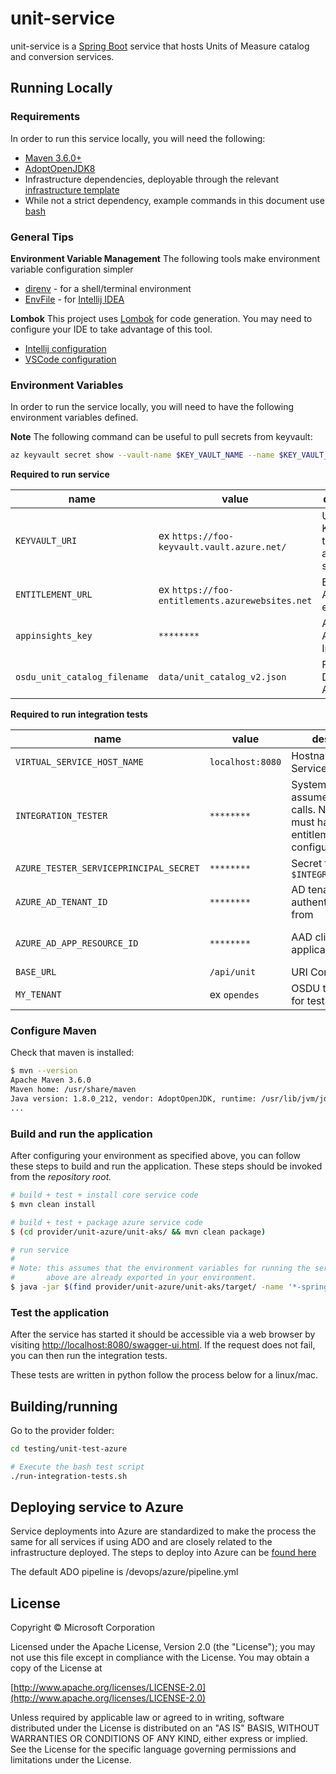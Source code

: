 # unit-service

unit-service is a [Spring Boot](https://spring.io/projects/spring-boot) service that hosts Units of Measure catalog and conversion services.

## Running Locally

### Requirements

In order to run this service locally, you will need the following:

- [Maven 3.6.0+](https://maven.apache.org/download.cgi)
- [AdoptOpenJDK8](https://adoptopenjdk.net/)
- Infrastructure dependencies, deployable through the relevant [infrastructure template](https://dev.azure.com/slb-des-ext-collaboration/open-data-ecosystem/_git/infrastructure-templates?path=%2Finfra&version=GBmaster&_a=contents)
- While not a strict dependency, example commands in this document use [bash](https://www.gnu.org/software/bash/)

### General Tips

**Environment Variable Management**
The following tools make environment variable configuration simpler
 - [direnv](https://direnv.net/) - for a shell/terminal environment
 - [EnvFile](https://plugins.jetbrains.com/plugin/7861-envfile) - for [Intellij IDEA](https://www.jetbrains.com/idea/)

**Lombok**
This project uses [Lombok](https://projectlombok.org/) for code generation. You may need to configure your IDE to take advantage of this tool.
 - [Intellij configuration](https://projectlombok.org/setup/intellij)
 - [VSCode configuration](https://projectlombok.org/setup/vscode)


### Environment Variables

In order to run the service locally, you will need to have the following environment variables defined.

**Note** The following command can be useful to pull secrets from keyvault:
```bash
az keyvault secret show --vault-name $KEY_VAULT_NAME --name $KEY_VAULT_SECRET_NAME --query value -otsv
```

**Required to run service**

| name | value | description | sensitive? | source |
| ---  | ---   | ---         | ---        | ---    |
| `KEYVAULT_URI` | ex `https://foo-keyvault.vault.azure.net/` | URI of KeyVault that holds application secrets | no | output of infrastructure deployment |
| `ENTITLEMENT_URL` | ex `https://foo-entitlements.azurewebsites.net` | Entitlements API endpoint | no | output of infrastructure deployment |
| `appinsights_key` | `********` | API Key for App Insights | yes | output of infrastructure deployment |
| `osdu_unit_catalog_filename` | `data/unit_catalog_v2.json` | Flag to Disable AAD auth | no | -- |

**Required to run integration tests**

| name | value | description | sensitive? | source |
| ---  | ---   | ---         | ---        | ---    |
| `VIRTUAL_SERVICE_HOST_NAME` | `localhost:8080` | Hostname of Service | no | -- |
| `INTEGRATION_TESTER` | `********` | System identity to assume for API calls. Note: this user must have entitlements configured already | no | -- |
| `AZURE_TESTER_SERVICEPRINCIPAL_SECRET` | `********` | Secret for `$INTEGRATION_TESTER` | yes | -- |
| `AZURE_AD_TENANT_ID` | `********` | AD tenant to authenticate users from | yes | -- |
| `AZURE_AD_APP_RESOURCE_ID` | `********` | AAD client application ID | yes | output of infrastructure deployment |
| `BASE_URL` | `/api/unit` | URI Context Path | no | -- |
| `MY_TENANT` | ex `opendes` | OSDU tenant used for testing | no | -- |


### Configure Maven

Check that maven is installed:
```bash
$ mvn --version
Apache Maven 3.6.0
Maven home: /usr/share/maven
Java version: 1.8.0_212, vendor: AdoptOpenJDK, runtime: /usr/lib/jvm/jdk8u212-b04/jre
...
```

### Build and run the application

After configuring your environment as specified above, you can follow these steps to build and run the application. These steps should be invoked from the *repository root.*

```bash
# build + test + install core service code
$ mvn clean install

# build + test + package azure service code
$ (cd provider/unit-azure/unit-aks/ && mvn clean package)

# run service
#
# Note: this assumes that the environment variables for running the service as outlined
#       above are already exported in your environment.
$ java -jar $(find provider/unit-azure/unit-aks/target/ -name '*-spring-boot.jar')
```

### Test the application

After the service has started it should be accessible via a web browser by visiting [http://localhost:8080/swagger-ui.html](http://localhost:8080/swagger-ui.html). If the request does not fail, you can then run the integration tests.

These tests are written in python follow the process below for a linux/mac.

## Building/running
Go to the provider folder:
```bash
cd testing/unit-test-azure

# Execute the bash test script
./run-integration-tests.sh
```

## Deploying service to Azure

Service deployments into Azure are standardized to make the process the same for all services if using ADO and are closely related to the infrastructure deployed. The steps to deploy into Azure can be [found here](https://github.com/azure/osdu-infrastructure)

The default ADO pipeline is /devops/azure/pipeline.yml


## License
Copyright © Microsoft Corporation

Licensed under the Apache License, Version 2.0 (the "License");
you may not use this file except in compliance with the License.
You may obtain a copy of the License at

[http://www.apache.org/licenses/LICENSE-2.0](http://www.apache.org/licenses/LICENSE-2.0)

Unless required by applicable law or agreed to in writing, software
distributed under the License is distributed on an "AS IS" BASIS,
WITHOUT WARRANTIES OR CONDITIONS OF ANY KIND, either express or implied.
See the License for the specific language governing permissions and
limitations under the License.
